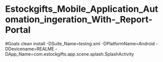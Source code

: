 # Estockgifts_Mobile_Application_Automation_ingeration_With-_Report-Portal
 
 
 
 
 #Goals clean install -DSuite_Name=testng.xml -DPlatformName=Android -DDevicename=REALME -DApp_Name=com.estockgifts.app.scene.splash.SplashActivity
